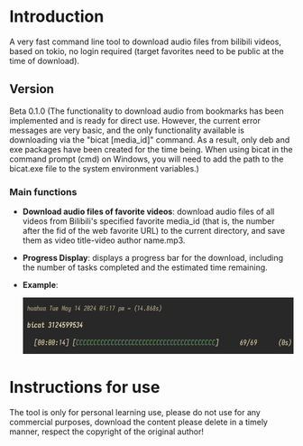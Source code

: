 # Introduction
A very fast command line tool to download audio files from bilibili videos, based on tokio, no login required (target favorites need to be public at the time of download).

## Version
Beta 0.1.0 (The functionality to download audio from bookmarks has been implemented and is ready for direct use. However, the current error messages are very basic, and the only functionality available is downloading via the "bicat [media_id]" command. As a result, only deb and exe packages have been created for the time being. When using bicat in the command prompt (cmd) on Windows, you will need to add the path to the bicat.exe file to the system environment variables.)

### Main functions
- **Download audio files of favorite videos**: download audio files of all videos from Bilibili's specified favorite media_id (that is, the number after the fid of the web favorite URL) to the current directory, and save them as video title-video author name.mp3.
- **Progress Display**: displays a progress bar for the download, including the number of tasks completed and the estimated time remaining.
- **Example**:

  <img src="img/beta_example.png" width="500" height="100" alt="orangecat">

# Instructions for use
The tool is only for personal learning use, please do not use for any commercial purposes, download the content please delete in a timely manner, respect the copyright of the original author!

